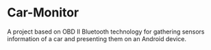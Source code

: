 # Car-Monitor
A project based on OBD II Bluetooth technology for gathering sensors information of a car and presenting them on an Android device.
